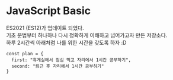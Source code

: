 JavaScript Basic
=====================

ES2021 (ES12)가 업데이트 되었다.  
기초 문법부터 하나하나 다시 정확하게 이해하고 넘어가고자 만든 저장소다.   
하루 2시간씩 아래처럼 나를 위한 시간을 갖도록 하자 :D
```
const plan = {
  first: "휴게실에서 점심 먹고 자리에서 1시간 공부하기",
  second: "퇴근 후 자리에서 1시간 공부하기"
}
```
